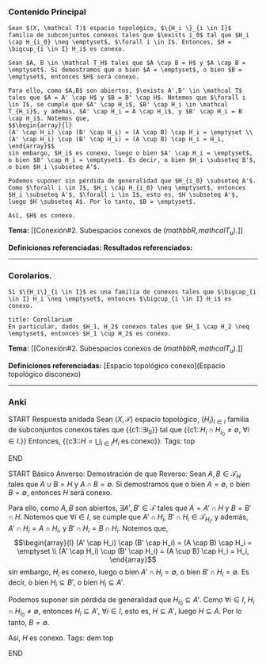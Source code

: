 ### Contenido Principal

```ad-proposition
Sean $(X, \mathcal T)$ espacio topológico, $\{H_i \}_{i \in I}$ familia de subconjuntos conexos tales que $\exists i_0$ tal que $H_i \cap H_{i_0} \neq \emptyset$, $\forall i \in I$. Entonces, $H = \bigcup_{i \in I} H_i$ es conexo.
```

```ad-proof
Sean $A, B \in \mathcal T_H$ tales que $A \cup B = H$ y $A \cap B = \emptyset$. Si demostramos que o bien $A = \emptyset$, o bien $B = \emptyset$, entonces $H$ será conexo.

Para ello, como $A,B$ son abiertos, $\exists A',B' \in \mathcal T$ tales que $A = A' \cap H$ y $B = B' \cap H$. Notemos que $\forall i \in I$, se cumple que $A' \cap H_i$, $B' \cap H_i \in \mathcal T_{H_i}$, y además, $A' \cap H_i = A \cap H_i$, y $B' \cap H_i = B \cap H_i$. Notemos que,
$$\begin{array}{l}
(A' \cap H_i) \cap (B' \cap H_i) = (A \cap B) \cap H_i = \emptyset \\
(A' \cap H_i) \cup (B' \cap H_i) = (A \cup B) \cap H_i = H_i,
\end{array}$$
sin embargo, $H_i$ es conexo, luego o bien $A' \cap H_i = \emptyset$, o bien $B' \cap H_i = \emptyset$. Es decir, o bien $H_i \subseteq B'$, o bien $H_i \subseteq A'$.

Podemos suponer sin pérdida de generalidad que $H_{i_0} \subseteq A'$. Como $\forall i \in I$, $H_i \cap H_{i_0} \neq \emptyset$, entonces $H_i \subseteq A'$, $\forall i \in I$, esto es, $H \subseteq A'$, luego $H \subseteq A$. Por lo tanto, $B = \emptyset$.

Así, $H$ es conexo.
```

**Tema:** [[Conexión#2. Subespacios conexos de $( mathbb R, mathcal T_u)$.]]

**Definiciones referenciadas:**
**Resultados referenciados:**

---
### Corolarios.

```ad-cor
Si $\{H_i\}_{i \in I}$ es una familia de conexos tales que $\bigcap_{i \in I} H_i \neq \emptyset$, entonces $\bigcup_{i \in I} H_i$ es conexo.
```

```ad-cor
title: Corollarium
En particular, dados $H_1, H_2$ conexos tales que $H_1 \cap H_2 \neq \emptyset$, entonces $H_1 \cup H_2$ es conexo.
```

**Tema:** [[Conexión#2. Subespacios conexos de $( mathbb R, mathcal T_u)$.]]

**Definiciones referenciadas:** [Espacio topológico conexo](Espacio topológico disconexo)

---
### Anki

START
Respuesta anidada
Sean $(X, \mathcal T)$ espacio topológico, $\{H_i \}_{i \in I}$ familia de subconjuntos conexos tales que {{c1::$\exists i_0$}} tal que {{c1::$H_i \cap H_{i_0} \neq \emptyset$, $\forall i \in I$.}} Entonces, {{c3::$H = \bigcup_{i \in I} H_i$ es conexo}}.
Tags: top
<!--ID: 1733051328736-->
END

START
Básico
Anverso: Demostración de que 
Reverso: Sean $A, B \in \mathcal T_H$ tales que $A \cup B = H$ y $A \cap B = \emptyset$. Si demostramos que o bien $A = \emptyset$, o bien $B = \emptyset$, entonces $H$ será conexo.

Para ello, como $A,B$ son abiertos, $\exists A',B' \in \mathcal T$ tales que $A = A' \cap H$ y $B = B' \cap H$. Notemos que $\forall i \in I$, se cumple que $A' \cap H_i$, $B' \cap H_i \in \mathcal T_{H_i}$, y además, $A' \cap H_i = A \cap H_i$, y $B' \cap H_i = B \cap H_i$. Notemos que,
$$\begin{array}{l}
(A' \cap H_i) \cap (B' \cap H_i) = (A \cap B) \cap H_i = \emptyset \\
(A' \cap H_i) \cup (B' \cap H_i) = (A \cup B) \cap H_i = H_i,
\end{array}$$
sin embargo, $H_i$ es conexo, luego o bien $A' \cap H_i = \emptyset$, o bien $B' \cap H_i = \emptyset$. Es decir, o bien $H_i \subseteq B'$, o bien $H_i \subseteq A'$.

Podemos suponer sin pérdida de generalidad que $H_{i_0} \subseteq A'$. Como $\forall i \in I$, $H_i \cap H_{i_0} \neq \emptyset$, entonces $H_i \subseteq A'$, $\forall i \in I$, esto es, $H \subseteq A'$, luego $H \subseteq A$. Por lo tanto, $B = \emptyset$.

Así, $H$ es conexo.
Tags: dem top
<!--ID: 1733051328739-->
END

